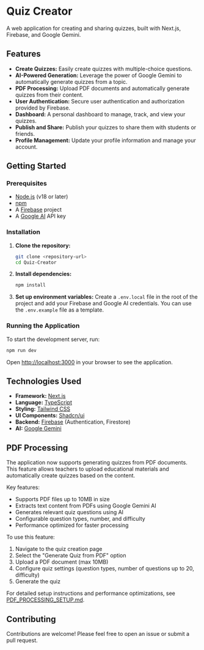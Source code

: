 # Quiz Creator

A web application for creating and sharing quizzes, built with Next.js, Firebase, and Google Gemini.

## Features

*   **Create Quizzes:** Easily create quizzes with multiple-choice questions.
*   **AI-Powered Generation:** Leverage the power of Google Gemini to automatically generate quizzes from a topic.
*   **PDF Processing:** Upload PDF documents and automatically generate quizzes from their content.
*   **User Authentication:** Secure user authentication and authorization provided by Firebase.
*   **Dashboard:** A personal dashboard to manage, track, and view your quizzes.
*   **Publish and Share:** Publish your quizzes to share them with students or friends.
*   **Profile Management:** Update your profile information and manage your account.

## Getting Started

### Prerequisites

*   [Node.js](https://nodejs.org/) (v18 or later)
*   [npm](https://www.npmjs.com/)
*   A [Firebase](https://firebase.google.com/) project
*   A [Google AI](https://ai.google.dev/) API key

### Installation

1.  **Clone the repository:**
    ```bash
    git clone <repository-url>
    cd Quiz-Creator
    ```

2.  **Install dependencies:**
    ```bash
    npm install
    ```

4.  **Set up environment variables:**
    Create a `.env.local` file in the root of the project and add your Firebase and Google AI credentials. You can use the `.env.example` file as a template.

### Running the Application

To start the development server, run:

```bash
npm run dev
```

Open [http://localhost:3000](http://localhost:3000) in your browser to see the application.

## Technologies Used

*   **Framework:** [Next.js](https://nextjs.org/)
*   **Language:** [TypeScript](https://www.typescriptlang.org/)
*   **Styling:** [Tailwind CSS](https://tailwindcss.com/)
*   **UI Components:** [Shadcn/ui](https://ui.shadcn.com/)
*   **Backend:** [Firebase](https://firebase.google.com/) (Authentication, Firestore)
*   **AI:** [Google Gemini](https://ai.google.dev/)

## PDF Processing

The application now supports generating quizzes from PDF documents. This feature allows teachers to upload educational materials and automatically create quizzes based on the content.

Key features:
- Supports PDF files up to 10MB in size
- Extracts text content from PDFs using Google Gemini AI
- Generates relevant quiz questions using AI
- Configurable question types, number, and difficulty
- Performance optimized for faster processing

To use this feature:
1. Navigate to the quiz creation page
2. Select the "Generate Quiz from PDF" option
3. Upload a PDF document (max 10MB)
4. Configure quiz settings (question types, number of questions up to 20, difficulty)
5. Generate the quiz

For detailed setup instructions and performance optimizations, see [PDF_PROCESSING_SETUP.md](PDF_PROCESSING_SETUP.md).

## Contributing

Contributions are welcome! Please feel free to open an issue or submit a pull request.
